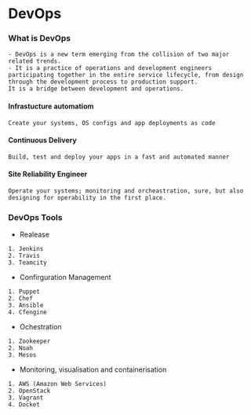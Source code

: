 # DevOps
### What is DevOps
```
- DevOps is a new term emerging from the collision of two major related trends.
- It is a practice of operations and development engineers participating together in the entire service lifecycle, from design through the development process to production support.
It is a bridge between development and operations.
```
#### Infrastucture automatiom
```
Create your systems, OS configs and app deployments as code
```
#### Continuous Delivery
```
Build, test and deploy your apps in a fast and automated manner
```
#### Site Reliability Engineer
```
Operate your systems; monitoring and orcheastration, sure, but also designing for operability in the first place.
```

### DevOps Tools
- Realease
```
1. Jenkins
2. Travis
3. Teamcity
```
- Confirguration Management
```
1. Puppet
2. Chef
3. Ansible
4. Cfengine
```
- Ochestration
```
1. Zookeeper
2. Noah
3. Mesos
```
- Monitoring, visualisation and containerisation
```
1. AWS (Amazon Web Services)
2. OpenStack
3. Vagrant
4. Docket
```

